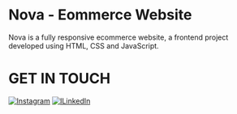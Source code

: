 # Nova - Eommerce Website
Nova is a fully responsive ecommerce website, a frontend project developed using HTML, CSS and JavaScript.

# GET IN TOUCH
[![Instagram](https://img.shields.io/badge/Instagram-%23E4405F.svg?logo=Instagram&logoColor=white)](https://www.instagram.com/noortabishq/) 
[![ILinkedIn](https://img.shields.io/badge/LinkedIn-%230077B5.svg?logo=linkedin&logoColor=white)](https://www.linkedin.com/in/noortabishq/)
